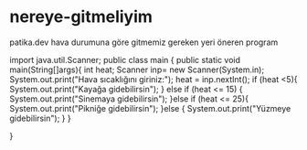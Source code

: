 # nereye-gitmeliyim
patika.dev hava durumuna göre gitmemiz gereken yeri öneren program

import java.util.Scanner;
public class main {
    public static void main(String[]args){
        int heat;
        Scanner inp= new Scanner(System.in);
        System.out.print("Hava sıcaklığını giriniz:");
        heat = inp.nextInt();
        if (heat <5){
            System.out.print("Kayağa gidebilirsin");
        } else if (heat <= 15) {
            System.out.print("Sinemaya gidebilirsin");
        }else if (heat <= 25){
            System.out.print("Pikniğe gidebilirsin");
        }else {
            System.out.print("Yüzmeye gidebilirsin");
        }
    }
    
}
